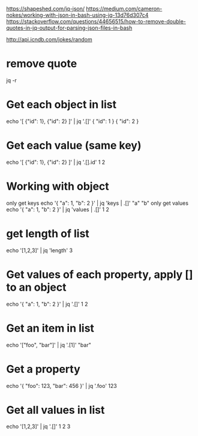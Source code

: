 https://shapeshed.com/jq-json/
https://medium.com/cameron-nokes/working-with-json-in-bash-using-jq-13d76d307c4
https://stackoverflow.com/questions/44656515/how-to-remove-double-quotes-in-jq-output-for-parsing-json-files-in-bash

http://api.icndb.com/jokes/random

# remove quote
jq -r

# Get each object in list
echo '[ {"id": 1}, {"id": 2} ]' | jq '.[]'
{
  "id": 1
}
{
  "id": 2
}

# Get each value (same key)
echo '[ {"id": 1}, {"id": 2} ]' | jq '.[].id'
1
2

# Working with object
only get keys
echo '{ "a": 1, "b": 2 }' | jq 'keys | .[]'
"a"
"b"
only get values
echo '{ "a": 1, "b": 2 }' | jq 'values | .[]'
1
2

# get length of list
echo '[1,2,3]' | jq 'length'
3

# Get values of each property, apply [] to an object
echo '{ "a": 1, "b": 2 }' | jq '.[]'
1
2

# Get an item in list
echo '["foo", "bar"]' | jq '.[1]'
"bar"

# Get a property
echo '{ "foo": 123, "bar": 456 }' | jq '.foo'
123

# Get all values in list
echo '[1,2,3]' | jq '.[]'
1
2
3
